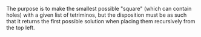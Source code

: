 The purpose is to make the smallest possible "square" (which can contain holes) with a given list of tetriminos, but the disposition must be as such that it returns the first possible solution when placing them recursively from the top left.
